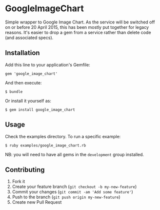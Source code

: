 # GoogleImageChart

Simple wrapper to Google Image Chart. As the service will be switched
off on or before 20 April 2015, this has been mostly put together for
legacy reasons. It's easier to drop a gem from a service rather than
delete code (and associated specs).

## Installation

Add this line to your application's Gemfile:

    gem 'google_image_chart'

And then execute:

    $ bundle

Or install it yourself as:

    $ gem install google_image_chart

## Usage

Check the examples directory. To run a specific example:

    $ ruby examples/google_image_chart.rb

NB: you will need to have all gems in the `development` group installed.

## Contributing

1. Fork it
2. Create your feature branch (`git checkout -b my-new-feature`)
3. Commit your changes (`git commit -am 'Add some feature'`)
4. Push to the branch (`git push origin my-new-feature`)
5. Create new Pull Request
